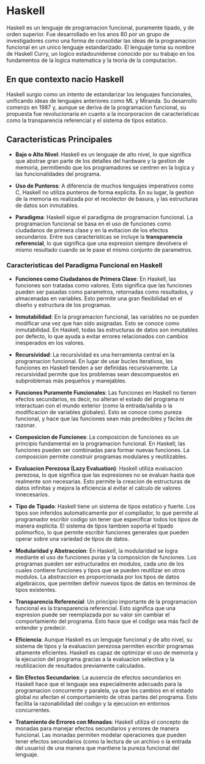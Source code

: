 # Haskell

Haskell es un lenguaje de programacion funcional, puramente tipado, y de orden superior. Fue desarrollado en los anos 80 por un grupo de investigadores como una forma de consolidar las ideas de la programacion funcional en un unico lenguaje estandarizado. El lenguaje toma su nombre de Haskell Curry, un logico estadounidense conocido por su trabajo en los fundamentos de la logica matematica y la teoria de la computacion.

## En que contexto nacio Haskell

Haskell surgio como un intento de estandarizar los lenguajes funcionales, unificando ideas de lenguajes anteriores como ML y Miranda. Su desarrollo comenzo en 1987 y, aunque se deriva de la programacion funcional, su propuesta fue revolucionaria en cuanto a la incorporacion de caracteristicas como la transparencia referencial y el sistema de tipos estatico.

## Caracteristicas Principales

- **Bajo o Alto Nivel**: Haskell es un lenguaje de alto nivel, lo que significa que abstrae gran parte de los detalles del hardware y la gestion de memoria, permitiendo que los programadores se centren en la logica y las funcionalidades del programa.
  
- **Uso de Punteros**: A diferencia de muchos lenguajes imperativos como C, Haskell no utiliza punteros de forma explicita. En su lugar, la gestion de la memoria es realizada por el recolector de basura, y las estructuras de datos son inmutables.

- **Paradigma**: Haskell sigue el paradigma de programacion funcional. La programacion funcional se basa en el uso de funciones como ciudadanos de primera clase y en la evitacion de los efectos secundarios. Entre sus caracteristicas se incluye la **transparencia referencial**, lo que significa que una expresion siempre devolvera el mismo resultado cuando se le pase el mismo conjunto de parametros.

### Caracteristicas del Paradigma Funcional en Haskell

- **Funciones como Ciudadanos de Primera Clase**: En Haskell, las funciones son tratadas como valores. Esto significa que las funciones pueden ser pasadas como parametros, retornadas como resultados, y almacenadas en variables. Esto permite una gran flexibilidad en el diseño y estructura de los programas.

- **Inmutabilidad**: En la programacion funcional, las variables no se pueden modificar una vez que han sido asignadas. Esto se conoce como inmutabilidad. En Haskell, todas las estructuras de datos son inmutables por defecto, lo que ayuda a evitar errores relacionados con cambios inesperados en los valores.

- **Recursividad**: La recursividad es una herramienta central en la programacion funcional. En lugar de usar bucles iterativos, las funciones en Haskell tienden a ser definidas recursivamente. La recursividad permite que los problemas sean descompuestos en subproblemas más pequeños y manejables.

- **Funciones Puramente Funcionales**: Las funciones en Haskell no tienen efectos secundarios, es decir, no alteran el estado del programa ni interactuan con el mundo exterior (como la entrada/salida o la modificacion de variables globales). Esto se conoce como pureza funcional, y hace que las funciones sean más predecibles y fáciles de razonar.

- **Composicion de Funciones**: La composicion de funciones es un principio fundamental en la programacion funcional. En Haskell, las funciones pueden ser combinadas para formar nuevas funciones. La composicion permite construir programas modulares y reutilizables.

- **Evaluacion Perezosa (Lazy Evaluation)**: Haskell utiliza evaluacion perezosa, lo que significa que las expresiones no se evaluan hasta que realmente son necesarias. Esto permite la creacion de estructuras de datos infinitas y mejora la eficiencia al evitar el calculo de valores innecesarios.

- **Tipo de Tipado**: Haskell tiene un sistema de tipos estatico y fuerte. Los tipos son inferidos automaticamente por el compilador, lo que permite al programador escribir codigo sin tener que especificar todos los tipos de manera explicita. El sistema de tipos tambien soporta el tipado polimorfico, lo que permite escribir funciones generales que pueden operar sobre una variedad de tipos de datos.

- **Modularidad y Abstraccion**: En Haskell, la modularidad se logra mediante el uso de funciones puras y la composicion de funciones. Los programas pueden ser estructurados en modulos, cada uno de los cuales contiene funciones y tipos que se pueden reutilizar en otros modulos. La abstraccion es proporcionada por los tipos de datos algebraicos, que permiten definir nuevos tipos de datos en terminos de tipos existentes.

- **Transparencia Referencial**: Un principio importante de la programacion funcional es la transparencia referencial. Esto significa que una expresion puede ser reemplazada por su valor sin cambiar el comportamiento del programa. Esto hace que el codigo sea más facil de entender y predecir.

- **Eficiencia**: Aunque Haskell es un lenguaje funcional y de alto nivel, su sistema de tipos y la evaluacion perezosa permiten escribir programas altamente eficientes. Haskell es capaz de optimizar el uso de memoria y la ejecucion del programa gracias a la evaluacion selectiva y la reutilizacion de resultados previamente calculados.

- **Sin Efectos Secundarios**: La ausencia de efectos secundarios en Haskell hace que el lenguaje sea especialmente adecuado para la programacion concurrente y paralela, ya que los cambios en el estado global no afectan el comportamiento de otras partes del programa. Esto facilita la razonabilidad del codigo y la ejecucion en entornos concurrentes.

- **Tratamiento de Errores con Monadas**: Haskell utiliza el concepto de monadas para manejar efectos secundarios y errores de manera funcional. Las monadas permiten modelar operaciones que pueden tener efectos secundarios (como la lectura de un archivo o la entrada del usuario) de una manera que mantiene la pureza funcional del lenguaje.
